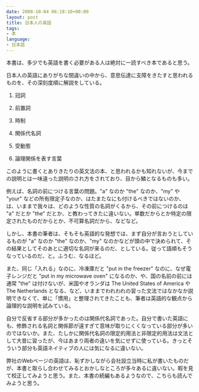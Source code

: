 ```yaml
---
date: 2008-10-04 06:18:10+00:00
layout: post
title: 日本人の英語
tags:
- 本
language:
- 日本語
---
```


本書は、多少でも英語を書く必要がある人は絶対に一読すべき本であると思う。

日本人の英語にありがちな間違いの中から、意思伝達に支障をきたすと思われるものを、その深刻度順に解説をしている。



 	
  1. 冠詞

 	
  2. 前置詞

 	
  3. 時制

 	
  4. 関係代名詞

 	
  5. 受動態

 	
  6. 論理関係を表す言葉


このように書くとありきたりの英文法の本、と思われるかも知れないが、今までの説明とは一味違った説明のされ方をされており、目から鱗となるものも多い。

例えば、名詞の前につける言葉の問題。"a" なのか "the" なのか、"my" や "your" などの所有限定子なのか、はたまたなにも付けるべきではないのか、は、いままで我々は、どのような性質の名詞がくるから、その前につけるのは "a" だとか "the" だとか、と教わってきたに違いない。単数だからとか特定の限定されたものだからとか、不可算名詞だから、などなど。

しかし、本書の筆者は、そもそも英語的な発想では、まず自分が言おうとしているものが "a" なのか "the" なのか、"my" なのかなどが頭の中で決められて、その結果としてそのあとに適切な名詞が来るのだ、としている。従って語順もそうなっているのだ、と。ふうむ、なるほど。

また、同じ「入れる」なのに、冷凍庫だと "put in the freezer" なのに、なぜ電子レンジだと "put in my microwave oven" になるのか、や、国の名前の前には通常 "the" は付けないが、米国やオランダは The United States of America や The Netherlands となる、など、いままでわれわれの習った文法ではなかなか説明できなくて、単に「慣用」と整理されてきたことも、筆者は英語的な観点から論理的な説明を試みている。

自分で反省する部分が多かったのは関係代名詞であった。自分で書いた英語にも、修飾される名詞と関係節が遠すぎて意味が取りにくくなっている部分が多いのではないか。また、たしかに関係代名詞の限定的用法と非限定的用法は文法として大昔に習ったが、今はあまり両者の違いを気にせずに使っている。きっとそういう部分も英語ネイティブの人には気になるに違いない。

弊社のWebページの英語は、恥ずかしながら会社設立当時に私が書いたものだが、本書と取らし合わせてみるとおかしなところが多々あるに違いない。暇を見て校正してみようと思う。また、本書の続編もあるようなので、こちらも読んでみようと思う。
